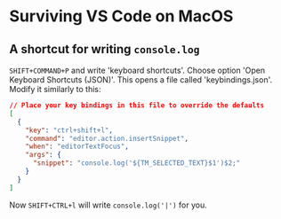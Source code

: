 # Surviving VS Code on MacOS

## A shortcut for writing `console.log`

`SHIFT+COMMAND+P` and write 'keyboard shortcuts'. Choose option 'Open Keyboard Shortcuts (JSON)'. This opens a file called 'keybindings.json'. Modify it similarly to this:

```json
// Place your key bindings in this file to override the defaults
[
  {
    "key": "ctrl+shift+l",
    "command": "editor.action.insertSnippet",
    "when": "editorTextFocus",
    "args": {
      "snippet": "console.log('${TM_SELECTED_TEXT}$1')$2;"
    }
  }
]
```

Now `SHIFT+CTRL+l` will write `console.log('|')` for you.
